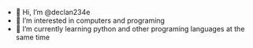 - 👋 Hi, I’m @declan234e
- 👀 I’m interested in computers and programing 
- 🌱 I’m currently learning python and other programing languages at the same time

<!---
declan234e/declan234e is a ✨ special ✨ repository because its `README.md` (this file) appears on your GitHub profile.
You can click the Preview link to take a look at your changes.
--->
